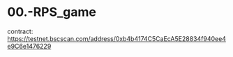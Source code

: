 # 00.-RPS_game
contract: https://testnet.bscscan.com/address/0xb4b4174C5CaEcA5E28834f940ee4e9C6e1476229
